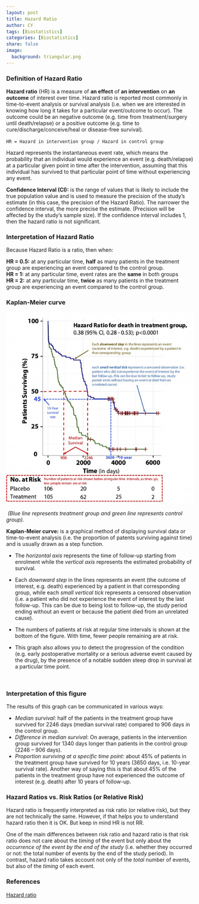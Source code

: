 ```yaml
---
layout: post
title: Hazard Ratio
author: CY
tags: [Biostatistics]
categories: [Biostatistics]
share: false
image:
  background: triangular.png 
---
```




### Definition of Hazard Ratio

**Hazard ratio** (HR) is a measure of **an effect** of **an intervention** on **an outcome** of interest over time. Hazard ratio is reported most commonly in time-to-event analysis or survival analysis (i.e. when we are interested in knowing how long it takes for a particular event/outcome to occur). The outcome could be an negative outcome (e.g. time from treatment/surgery until death/relapse) or a positive outcome (e.g. time to cure/discharge/conceive/heal or disease-free survival).

`HR = Hazard in intervention group / Hazard in control group`

Hazard represents the instantaneous event rate, which means the probability that an individual would experience an event (e.g. death/relapse) at a particular given point in time after the intervention, assuming that this individual has survived to that particular point of time without experiencing any event.

**Confidence Interval (CI):** is the range of values that is likely to include the true population value and is used to measure the precision of the study’s estimate (in this case, the precision of the Hazard Ratio). The narrower the confidence interval, the more precise the estimate. (Precision will be affected by the study’s sample size). If the confidence interval includes 1, then the hazard ratio is not significant.



### Interpretation of Hazard Ratio

Because Hazard Ratio is a ratio, then when:      

**HR = 0.5:** at any particular time, **half** as many patients in the treatment group are experiencing an event compared to the control group.              
**HR = 1:** at any particular time, event rates are the **same** in both groups              
**HR = 2:** at any particular time, **twice** as many patients in the treatment group are experiencing an event compared to the control group.      



### Kaplan-Meier curve

![](/images/Hazard_Ratio_1.jpg)

​       *(Blue line represents treatment group and green line represents control group).*                

**Kaplan-Meier curve:** is a graphical method of displaying survival data or time-to-event analysis (i.e. the proportion of patents surviving against time) and is usually drawn as a step function.

- The *horizontal axis* represents the time of follow-up starting from enrolment while the *vertical axis* represents the estimated probability of survival.

- Each *downward step* in the lines represents an event (the outcome of interest, e.g. death) experienced by a patient in that corresponding group, while each *small vertical tick* represents a censored observation (i.e. a patient who did not experience the event of interest by the last follow-up. This can be due to being lost to follow-up, the study period ending without an event or because the patient died from an unrelated cause).

- The numbers of patients at risk at regular time intervals is shown at the bottom of the figure. With time, fewer people remaining are at risk.

- This graph also allows you to detect the progression of the condition (e.g. early postoperative mortality or a serious adverse event caused by the drug), by the presence of a notable sudden steep drop in survival at a particular time point.

  ​



### Interpretation of this figure

The results of this graph can be communicated in various ways:

- *Median survival*: half of the patients in the treatment group have survived for 2246 days (median survival rate) compared to 906 days in the control group.
- *Difference in median survival*: On average, patients in the intervention group survived for 1340 days longer than patients in the control group (2246 – 906 days).
- *Proportion surviving at a specific time point:* about 45% of patients in the treatment group have survived for 10 years (3650 days, i.e. 10-year survival rate). Another way of saying this is that about 45% of the patients in the treatment group have not experienced the outcome of interest (e.g. death) after 10 years of follow-up.



### Hazard Ratios vs. Risk Ratios (or Relative Risk)

Hazard ratio is frequently interpreted as risk ratio (or relative risk), but they are not technically the same. However, if that helps you to understand hazard ratio then it is OK.  But keep in mind HR is not RR.

One of the main differences between risk ratio and hazard ratio is that risk ratio does not care about the *timing* of the event but only about the *occurrence of the event by the end of the study* (i.e. whether they occurred or not: the total number of events by the end of the study period). In contrast, hazard ratio takes account not only of the *total* number of events, but also of the *timing* of each event.



### References      

[Hazard ratio](https://www.students4bestevidence.net/tutorial-hazard-ratios/)